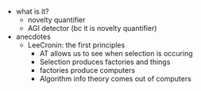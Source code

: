   * what is it?
    * novelty quantifier
    * AGI detector (bc it is novelty quantifier)
  * anecdotes
    * LeeCronin: the first principles 
      * AT allows us to see when selection is occuring
      * Selection produces factories and things
      * factories produce computers
      * Algorithm info theory comes out of computers